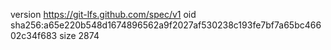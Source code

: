 version https://git-lfs.github.com/spec/v1
oid sha256:a65e220b548d1674896562a9f2027af530238c193fe7bf7a65bc46602c34f683
size 2874
